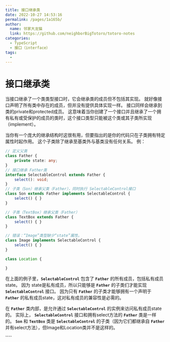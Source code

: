 ```yaml
---
title: 接口继承类
date: 2022-10-27 14:53:16
permalink: /pages/1a165b/
author: 
  name: 邻家大龙猫
  link: https://github.com/neighborBigTotoro/totoro-notes
categories: 
  - TypeScript
  - 接口（interface）
tags: 
  - 
---
```

# 接口继承类



当接口继承了一个类类型接口时，它会继承类的成员但不包括其实现。 就好像接口声明了所有类中存在的成员，但并没有提供具体实现一样。 接口同样会继承到类的private和protected成员。 这意味着当你创建了一个接口并且继承了一个拥有私有或受保护的成员的类时，这个接口类型只能被这个类或其子类所实现（implement）。

当你有一个庞大的继承结构时这很有用，但要指出的是你的代码只在子类拥有特定属性时起作用。 这个子类除了继承至基类外与基类没有任何关系。 例：

``` ts
// 定义父类
class Father {
    private state: any;
}
// 接口继承 Father类
interface SelectableControl extends Father {
    select(): void;
}
// 子类（Son）继承父类（Father），同时执行 SelectableControl接口
class Son extends Father implements SelectableControl {
    select() { }
}

// 子类（TextBox）继承父类（Father）
class TextBox extends Father {
    select() { }
}

// 错误：“Image”类型缺少“state”属性。
class Image implements SelectableControl {
    select() { }
}

class Location {

}
```

在上面的例子里，**``SelectableControl``** 包含了 **``Father``**  的所有成员，包括私有成员state。 因为 state是私有成员，所以只能够是 **``Father``** 的子类们才能实现 **``SelectableControl``** 接口。 因为只有 **``Father``** 的子类才能够拥有一个声明于 **``Father``** 的私有成员state，这对私有成员的兼容性是必需的。

在 **``Father``** 类内部，是允许通过 **``SelectableControl``** 的实例来访问私有成员state的。 实际上， **``SelectableControl``** 接口和拥有select方法的 **``Father``** 类是一样的。 **``Son``** 和 **``TextBox``** 类是 **``SelectableControl``** 的子类（因为它们都继承自 **``Father``** 并有select方法），但Image和Location类并不是这样的。


**````**
